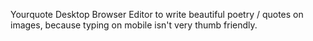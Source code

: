 Yourquote Desktop Browser Editor to write beautiful poetry / quotes on images, because typing on mobile isn't very thumb friendly.
